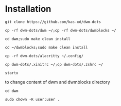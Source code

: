 # Installation

`git clone https://github.com/kas-xd/dwm-dots`

`cp -rf dwm-dots/dwm ~/;cp -rf dwm-dots/dwmblocks ~/`

`cd dwm;sudo make clean install`

`cd ~/dwmblocks;sudo make clean install`

`cp -rf dwm-dots/alacritty ~/.config/`

`cp dwm-dots/.xinitrc ~/;cp dwm-dots/.zshrc ~/`

`startx`


to change content of dwm and dwmblocks directory

`cd dwm`

`sudo chown -R user:user .`
